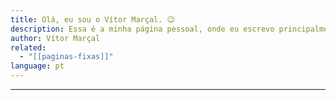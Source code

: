```yaml
---
title: Olá, eu sou o Vítor Marçal. 😉
description: Essa é a minha página pessoal, onde eu escrevo principalmente para mim mesmo 🧠!
author: Vítor Marçal
related:
  - "[[paginas-fixas]]"
language: pt
---
```


---








































































































































































































